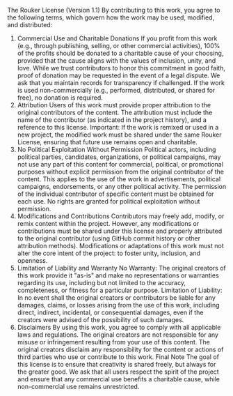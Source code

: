 The Rouker License (Version 1.1)
By contributing to this work, you agree to the following terms, which govern how the work may be used, modified, and distributed:

1. Commercial Use and Charitable Donations
If you profit from this work (e.g., through publishing, selling, or other commercial activities), 100% of the profits should be donated to a charitable cause of your choosing, provided that the cause aligns with the values of inclusion, unity, and love.
While we trust contributors to honor this commitment in good faith, proof of donation may be requested in the event of a legal dispute. We ask that you maintain records for transparency if challenged.
If the work is used non-commercially (e.g., performed, distributed, or shared for free), no donation is required.
2. Attribution
Users of this work must provide proper attribution to the original contributors of the content. The attribution must include the name of the contributor (as indicated in the project history), and a reference to this license.
Important: If the work is remixed or used in a new project, the modified work must be shared under the same Rouker License, ensuring that future use remains open and charitable.
3. No Political Exploitation Without Permission
Political actors, including political parties, candidates, organizations, or political campaigns, may not use any part of this content for commercial, political, or promotional purposes without explicit permission from the original contributor of the content.
This applies to the use of the work in advertisements, political campaigns, endorsements, or any other political activity. The permission of the individual contributor of specific content must be obtained for each use. No rights are granted for political exploitation without permission.
4. Modifications and Contributions
Contributors may freely add, modify, or remix content within the project. However, any modifications or contributions must be shared under this license and properly attributed to the original contributor (using GitHub commit history or other attribution methods).
Modifications or adaptations of this work must not alter the core intent of the project: to foster unity, inclusion, and openness.
5. Limitation of Liability and Warranty
No Warranty: The original creators of this work provide it "as-is" and make no representations or warranties regarding its use, including but not limited to the accuracy, completeness, or fitness for a particular purpose.
Limitation of Liability: In no event shall the original creators or contributors be liable for any damages, claims, or losses arising from the use of this work, including direct, indirect, incidental, or consequential damages, even if the creators were advised of the possibility of such damages.
6. Disclaimers
By using this work, you agree to comply with all applicable laws and regulations. The original creators are not responsible for any misuse or infringement resulting from your use of this content.
The original creators disclaim any responsibility for the content or actions of third parties who use or contribute to this work.
Final Note
The goal of this license is to ensure that creativity is shared freely, but always for the greater good. We ask that all users respect the spirit of the project and ensure that any commercial use benefits a charitable cause, while non-commercial use remains unrestricted.